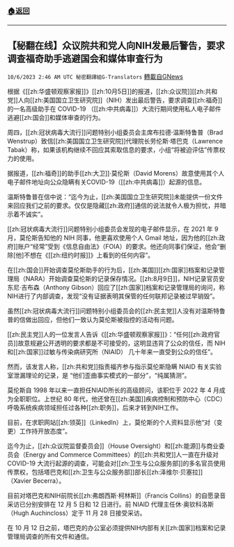 ###  [:house:返回](README.md)
---


## 【秘翻在线】众议院共和党人向NIH发最后警告，要求调查福奇助手逃避国会和媒体审查行为
`10/6/2023 2:46 AM UTC 秘密翻譯組G-Translators` [轉載自GNews](https://gnews.org/articles/1790693)

根据《[[zh:华盛顿观察家报]]》[[zh:10月5日]]的报道，[[zh:众议院]][[zh:共和党]]人向[[zh:美国国立卫生研究院]]（NIH）发出最后警告，要求调查[[zh:福奇]]的一名高级助手在 COVID-19 （[[zh:中共病毒]]）大流行期间使用私人电子邮件逃避[[zh:国会]]和媒体审查的行为。

周四，[[zh:冠状病毒大流行]]问题特别小组委员会主席布拉德·温斯特鲁普（Brad Wenstrup）致信[[zh:美国国立卫生研究院]]代理院长劳伦斯·塔巴克（Lawrence Tabak）称，如果该机构继续不回应其索取信息的要求，小组“将被迫评估”传票权力的使用。

据报道，[[zh:福奇]]的助手[[zh:大卫]]·莫伦斯（David Morens）故意使用其个人电子邮件地址向公众隐瞒有关COVID-19（[[zh:中共病毒]]）起源的信息。

温斯特鲁普在信中说：“迄今为止，[[zh:美国国立卫生研究院]]未能提供一份文件来回应我们之前的要求。仅仅是隐藏[[zh:政府]]通信的说法就令人极为担忧，并暗示着不诚实”。

[[zh:冠状病毒大流行]]问题特别小组委员会发现的电子邮件显示，在 2021 年 9 月，莫伦斯告知他的 NIH 同事，他更喜欢使用个人 Gmail 地址，因为他的[[zh:政府]]账户“经常”受到《信息自由法》（FOIA）的要求。他还向同事们保证，他会“删除\[他\]不想在《[[zh:纽约时报]]》上看到的任何内容”。

在[[zh:国会]]开始调查莫伦斯助手的行为后，[[zh:美国]][[zh:国家]]档案和记录管理局（NARA）开始调查莫伦斯的记录保存情况。[[zh:8月9日]]，NIH记录官员安东尼·吉布森（Anthony Gibson）回应了[[zh:国家]]档案和记录管理局的询问，称NIH进行了内部调查，发现“没有证据表明其保管的任何联邦记录被过早销毁”。

虽然[[zh:冠状病毒大流行]]问题特别小组委员会的[[zh:民主党]]人没有对温斯特鲁普的信做出回应，但他们一致认为莫伦斯被指控的活动有问题。

[[zh:民主党]]人的一位发言人告诉《[[zh:华盛顿观察家报]]》：“任何[[zh:政府官员]]故意规避公开透明的要求都是不可接受的，这明显违背了公众的信任，而 NIH 和[[zh:国家]]过敏与传染病研究所（NIAID） 几十年来一直受到公众的信任”。

然而，该发言人称，[[zh:共和党]]指责福齐参与指示莫伦斯隐瞒 NIAID 有关实验室泄漏理论的记录，是 “他们歪曲事实模式的一部分”，“纯属猜测”。

莫伦斯自 1998 年以来一直担任NIAID所长的高级顾问，该职位于 2022 年 4 月成为全职职位。上世纪 80 年代，他还曾在[[zh:美国]]疾病控制和预防中心（CDC）呼吸系统疾病领域担任过各种[[zh:职务]]，后来才转到NIH工作。

目前，在求职网站[[zh:领英]]（LinkedIn）上，莫伦斯的个人资料显示他“对（变更）工作持开放态度”。

迄今为止，[[zh:众议院监督委员会]]（House Oversight）和[[zh:能源]]与商业委员会（Energy and Commerce Committees）的[[zh:共和党]]人一直在升级对 COVID-19 大流行起源的调查，可能会对[[zh:卫生与公众服务部]]的多名官员使用传票权，包括塔巴克和[[zh:卫生与公众服务部]]部长[[zh:泽维尔·贝塞拉]]（Xavier Becerra）。

目前对塔巴克和NIH前院长[[zh:弗朗西斯·柯林斯]]（Francis Collins）的自愿录音采访已分别安排在 12 月 5 日和 12 日进行。前 NIAID 代理主任休·奥钦科洛斯（Hugh Auchincloss）定于 11 月 28 日接受采访。

在 10 月 12 日之前，塔巴克的办公室必须提供NIH内部有关[[zh:国家]]档案和记录管理局调查的所有文件和通信。
